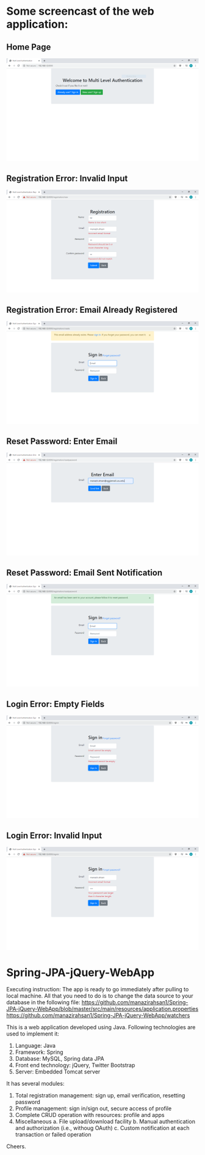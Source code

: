 # Some screencast of the web application:
<h2>Home Page</h2>
<img src="images/landing_page.PNG">

<h2>Registration Error: Invalid Input</h2>
<img src="images/registration_error.PNG">
<h2>Registration Error: Email Already Registered</h2>
<img src="images/registration_returned_user_error.PNG">

<h2>Reset Password: Enter Email</h2>
<img src="images/reset_password_send_email.PNG">
<h2>Reset Password: Email Sent Notification</h2>
<img src="images/reset_password_email_has_been_sent.PNG">

<h2>Login Error: Empty Fields</h2>
<img src="images/login_error_empty_fields.PNG">
<h2>Login Error: Invalid Input</h2>
<img src="images/login_error_invalid_data.PNG">


# Spring-JPA-jQuery-WebApp

Executing instruction:
The app is ready to go immediately after pulling to local machine. All that you need to do is to change the data source to your database in the following file:
https://github.com/manazirahsan1/Spring-JPA-jQuery-WebApp/blob/master/src/main/resources/application.properties
https://github.com/manazirahsan1/Spring-JPA-jQuery-WebApp/watchers

This is a web application developed using Java. Following technologies are used to implement it:
1. Language: Java
2. Framework: Spring
3. Database: MySQL, Spring data JPA
4. Front end technology: jQuery, Twitter Bootstrap
5. Server: Embedded Tomcat server


It has several modules:
1. Total registration management: sign up, email verification, resetting password
2. Profile management: sign in/sign out, secure access of profile
3. Complete CRUD operation with resources: profile and apps
4. Miscellaneous
  a. File upload/download facility
  b. Manual authentication and authorization (i.e., withoug OAuth)
  c. Custom notification at each transaction or failed operation

Cheers.
